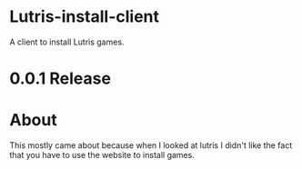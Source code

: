 # Lutris-install-client
A client to install Lutris games.

# 0.0.1 Release

# About
This mostly came about because when I looked at lutris
I didn't like the fact that you have to use the website to install games.
